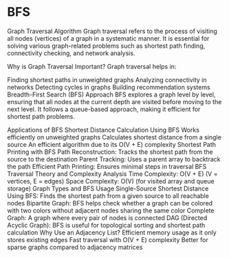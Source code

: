 # BFS
Graph Traversal Algorithm
Graph traversal refers to the process of visiting all nodes (vertices) of a graph in a systematic manner. It is essential for solving various graph-related problems such as shortest path finding, connectivity checking, and network analysis.

Why is Graph Traversal Important?
Graph traversal helps in:

Finding shortest paths in unweighted graphs
Analyzing connectivity in networks
Detecting cycles in graphs
Building recommendation systems
Breadth-First Search (BFS) Approach
BFS explores a graph level by level, ensuring that all nodes at the current depth are visited before moving to the next level. It follows a queue-based approach, making it efficient for shortest path problems.

Applications of BFS
Shortest Distance Calculation Using BFS
Works efficiently on unweighted graphs
Calculates shortest distance from a single source
An efficient algorithm due to its O(V + E) complexity
Shortest Path Printing with BFS
Path Reconstruction: Tracks the shortest path from the source to the destination
Parent Tracking: Uses a parent array to backtrack the path
Efficient Path Printing: Ensures minimal steps in traversal
BFS Traversal Theory and Complexity Analysis
Time Complexity: O(V + E) (V = vertices, E = edges)
Space Complexity: O(V) (for visited array and queue storage)
Graph Types and BFS Usage
Single-Source Shortest Distance Using BFS: Finds the shortest path from a given source to all reachable nodes
Bipartite Graph: BFS helps check whether a graph can be colored with two colors without adjacent nodes sharing the same color
Complete Graph: A graph where every pair of nodes is connected
DAG (Directed Acyclic Graph): BFS is useful for topological sorting and shortest path calculation
Why Use an Adjacency List?
Efficient memory usage as it only stores existing edges
Fast traversal with O(V + E) complexity
Better for sparse graphs compared to adjacency matrices